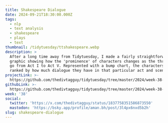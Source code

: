 ```yaml
---
title: Shakespeare Dialogue
date: 2024-09-21T18:30:00.000Z
tags:
  - nlp
  - text analysis
  - shakespeare
  - plays
  - text
thumbnail: /tidytuesday/ttshakespeare.webp
description: >
  After a long time away from Tidytuesday, I made a fairly straightforward
  graphic showing how the 'prominence' of characters changes as the three plays
  go from Act I to Act V. Represented with a bump chart, the characters are
  ranked by how much dialogue they have in that particular act and scene.
projectLink: >-
  https://github.com/thedivtagguy/tidytuesday/tree/master/2024/week-38-shakespeare
githubLink: >-
  https://github.com/thedivtagguy/tidytuesday/tree/master/2024/week-38-shakespeare
week: '38'
social:
  twitter: 'https://x.com/thedivtagguy/status/1837758351586873550'
  mastodon: 'https://bsky.app/profile/aman.bh/post/3l4px6nxd5b2h'
slug: shakespeare-dialogue
---
```


